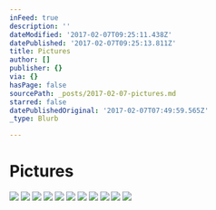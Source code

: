 ```yaml
---
inFeed: true
description: ''
dateModified: '2017-02-07T09:25:11.438Z'
datePublished: '2017-02-07T09:25:13.811Z'
title: Pictures
author: []
publisher: {}
via: {}
hasPage: false
sourcePath: _posts/2017-02-07-pictures.md
starred: false
datePublishedOriginal: '2017-02-07T07:49:59.565Z'
_type: Blurb

---
```

# Pictures
![](https://the-grid-user-content.s3-us-west-2.amazonaws.com/738f4757-7d57-4016-80a2-5f8fdc803cee.jpg)
![](https://the-grid-user-content.s3-us-west-2.amazonaws.com/d0538b7f-8705-477a-897f-e97626c50c4d.jpg)
![](https://the-grid-user-content.s3-us-west-2.amazonaws.com/107539d1-e64f-4f35-bc91-b9da9b951df2.jpg)
![](https://the-grid-user-content.s3-us-west-2.amazonaws.com/6892e578-32df-4500-be3a-e2d66c91f5cb.jpg)
![](https://the-grid-user-content.s3-us-west-2.amazonaws.com/ce2c0d87-f6a4-4700-ae54-f13c30ed8dc1.jpg)
![](https://the-grid-user-content.s3-us-west-2.amazonaws.com/c2d72b95-cb6c-45cb-995b-c2f8444244fa.jpg)
![](https://the-grid-user-content.s3-us-west-2.amazonaws.com/4e673b9a-84e4-4b55-a5ca-0d9886eb6775.jpg)
![](https://the-grid-user-content.s3-us-west-2.amazonaws.com/f0d44ba8-8751-4c1b-a9e9-744a5cbf9b10.jpg)
![](https://the-grid-user-content.s3-us-west-2.amazonaws.com/291b5316-a67f-4457-a99b-849a2e19297a.jpg)
![](https://the-grid-user-content.s3-us-west-2.amazonaws.com/652f7bcb-6d7b-46e0-abc4-5bd6c919ba9e.jpg)
![](https://the-grid-user-content.s3-us-west-2.amazonaws.com/f4623fda-d6dd-4cf4-939e-345bbd58b1e8.jpg)